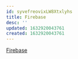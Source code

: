```yaml
---
id: syvefreovixLW8Xtxlyhs
title: Firebase
desc: ''
updated: 1632920043761
created: 1632920043761
---
```


[Firebase](https://firebase.google.com/)
